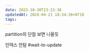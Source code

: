 ```yaml
---
date: 2023-10-30T23:23:36
updatedAt: 2024-04-21 18:34:36+0710
tags: 
---
```

partition의 단점 보면 나올듯

인덱스 안탐
#wait-to-update 